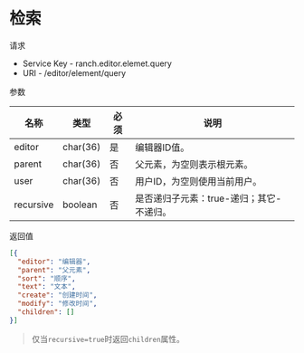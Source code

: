 # 检索

请求
- Service Key - ranch.editor.elemet.query
- URI - /editor/element/query

参数

|名称|类型|必须|说明|
|---|---|---|---|
|editor|char(36)|是|编辑器ID值。|
|parent|char(36)|否|父元素，为空则表示根元素。|
|user|char(36)|否|用户ID，为空则使用当前用户。|
|recursive|boolean|否|是否递归子元素：true-递归；其它-不递归。|

返回值
```json
[{
  "editor": "编辑器",
  "parent": "父元素",
  "sort": "顺序",
  "text": "文本",
  "create": "创建时间",
  "modify": "修改时间",
  "children": []
}]
```

> 仅当`recursive=true`时返回`children`属性。